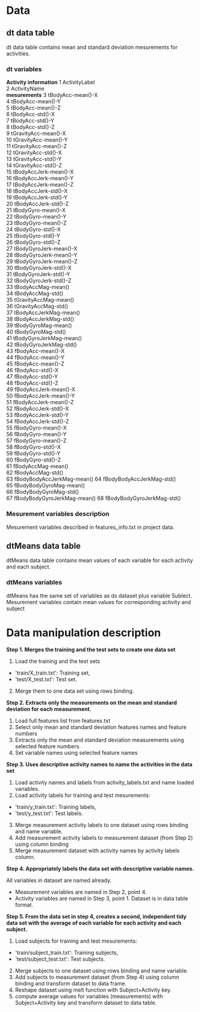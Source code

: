 # Data

## dt data table
dt data table contains mean and standard deviation mesurements for activities.
### dt variables
**Activity information**
 1 ActivityLabel              
 2 ActivityName  
**mesurements**
 3 tBodyAcc-mean()-X          
 4 tBodyAcc-mean()-Y          
 5 tBodyAcc-mean()-Z          
 6 tBodyAcc-std()-X           
 7 tBodyAcc-std()-Y           
 8 tBodyAcc-std()-Z           
 9 tGravityAcc-mean()-X       
10 tGravityAcc-mean()-Y       
11 tGravityAcc-mean()-Z       
12 tGravityAcc-std()-X        
13 tGravityAcc-std()-Y        
14 tGravityAcc-std()-Z        
15 tBodyAccJerk-mean()-X      
16 tBodyAccJerk-mean()-Y      
17 tBodyAccJerk-mean()-Z      
18 tBodyAccJerk-std()-X       
19 tBodyAccJerk-std()-Y       
20 tBodyAccJerk-std()-Z       
21 tBodyGyro-mean()-X         
22 tBodyGyro-mean()-Y         
23 tBodyGyro-mean()-Z         
24 tBodyGyro-std()-X          
25 tBodyGyro-std()-Y          
26 tBodyGyro-std()-Z          
27 tBodyGyroJerk-mean()-X     
28 tBodyGyroJerk-mean()-Y     
29 tBodyGyroJerk-mean()-Z     
30 tBodyGyroJerk-std()-X      
31 tBodyGyroJerk-std()-Y      
32 tBodyGyroJerk-std()-Z      
33 tBodyAccMag-mean()         
34 tBodyAccMag-std()          
35 tGravityAccMag-mean()      
36 tGravityAccMag-std()       
37 tBodyAccJerkMag-mean()     
38 tBodyAccJerkMag-std()      
39 tBodyGyroMag-mean()        
40 tBodyGyroMag-std()         
41 tBodyGyroJerkMag-mean()    
42 tBodyGyroJerkMag-std()     
43 fBodyAcc-mean()-X          
44 fBodyAcc-mean()-Y          
45 fBodyAcc-mean()-Z          
46 fBodyAcc-std()-X           
47 fBodyAcc-std()-Y           
48 fBodyAcc-std()-Z           
49 fBodyAccJerk-mean()-X      
50 fBodyAccJerk-mean()-Y      
51 fBodyAccJerk-mean()-Z      
52 fBodyAccJerk-std()-X       
53 fBodyAccJerk-std()-Y       
54 fBodyAccJerk-std()-Z       
55 fBodyGyro-mean()-X         
56 fBodyGyro-mean()-Y         
57 fBodyGyro-mean()-Z         
58 fBodyGyro-std()-X          
59 fBodyGyro-std()-Y          
60 fBodyGyro-std()-Z          
61 fBodyAccMag-mean()         
62 fBodyAccMag-std()          
63 fBodyBodyAccJerkMag-mean() 
64 fBodyBodyAccJerkMag-std()  
65 fBodyBodyGyroMag-mean()    
66 fBodyBodyGyroMag-std()     
67 fBodyBodyGyroJerkMag-mean()
68 fBodyBodyGyroJerkMag-std() 

### Mesurement variables description
Mesurement variables described in features_info.txt in project data.

## dtMeans data table
dtMeans data table contains mean values of each variable for each activity and each subject.
### dtMeans variables
dtMeans has the same set of variables as ds dataset plus variable Sublect.
Mesurement variables contain mean values for corresponding activity and subject

# Data manipulation description

**Step 1. Merges the training and the test sets to create one data set**

1. Load the training and the test sets
 * 'train/X_train.txt': Training set,
 * 'test/X_test.txt': Test set.
2. Merge them to one data set using rows binding.

**Step 2. Extracts only the measurements on the mean and standard deviation for each measurement.** 

1. Load full features list from features.txt
2. Select only mean and standard deviation features names and feature numbers
3. Extracts only the mean and standard deviation measurements using selected feature numbers.
4. Set variable names using selected feature names

**Step 3. Uses descriptive activity names to name the activities in the data set**

1. Load activity names and labels from activity_labels.txt and name loaded variables.
2. Load activity labels for training and test mesurements: 
 * 'train/y_train.txt': Training labels,
 * 'test/y_test.txt': Test labels.
3. Merge measurement activity labels to one dataset using rows binding and name variable.
4. Add measurement activity labels to measurement dataset (from Step 2) using column binding
5. Merge measurement dataset with activity names by activity labels column.  

**Step 4. Appropriately labels the data set with descriptive variable names.**

All variables in dataset are named already.
* Measurement variables are named in Step 2, point 4.
* Activity variables are named in Step 3, point 1.
Dataset is in data table format.

**Step 5. From the data set in step 4, creates a second, independent tidy data set with the average of each variable for each activity and each subject.**

1. Load subjects for training and test mesurements: 
 * 'train/subject_train.txt': Training subjects,
 * 'test/subject_test.txt': Test subjects.
2. Merge subjects to one dataset using rows binding and name variable.
3. Add subjects to measurement dataset (from Step 4) using column binding and transform dataset to data frame.
4. Reshape dataset using melt function with Subject+Activity key.
5. compute average values for variables (measurements) with Subject+Activity key and transform dataset to data table.
